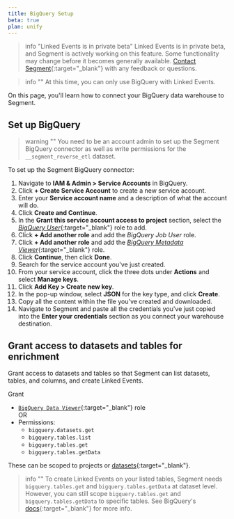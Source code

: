 ```yaml
---
title: BigQuery Setup
beta: true
plan: unify
---
```


> info "Linked Events is in private beta"
> Linked Events is in private beta, and Segment is actively working on this feature. Some functionality may change before it becomes generally available. [Contact Segment](https://segment.com/help/contact/){:target="_blank"} with any feedback or questions.

> info ""
> At this time, you can only use BigQuery with Linked Events. 

On this page, you'll learn how to connect your BigQuery data warehouse to Segment. 


## Set up BigQuery

> warning ""
> You need to be an account admin to set up the Segment BigQuery connector as well as write permissions for the `__segment_reverse_etl` dataset. 

To set up the Segment BigQuery connector:

1. Navigate to **IAM & Admin > Service Accounts** in BigQuery.  
2. Click **+ Create Service Account** to create a new service account.
3. Enter your **Service account name** and a description of what the account will do.
4. Click **Create and Continue**.
5. In the **Grant this service account access to project** section, select the [*BigQuery User*](https://cloud.google.com/bigquery/docs/access-control#bigquery.user){:target="_blank"} role to add.
6. Click **+ Add another role** and add the *BigQuery Job User* role.
7. Click **+ Add another role** and add the [*BigQuery Metadata Viewer*](https://cloud.google.com/bigquery/docs/access-control#bigquery.metadataViewer){:target="_blank"} role. 
8. Click **Continue**, then click **Done**.
9. Search for the service account you've just created.
11. From your service account, click the three dots under **Actions** and select **Manage keys**.
12. Click **Add Key > Create new key**.
13. In the pop-up window, select **JSON** for the key type, and click **Create**. 
14. Copy all the content within the file you've created and downloaded.
15. Navigate to Segment and paste all the credentials you've just copied into the **Enter your credentials** section as you connect your warehouse destination.

## Grant access to datasets and tables for enrichment

Grant access to datasets and tables so that Segment can list datasets, tables, and columns, and create Linked Events.

Grant
- [`BigQuery Data Viewer`](https://cloud.google.com/bigquery/docs/access-control#bigquery.dataViewer){:target="_blank"} role <br>
OR
- Permissions:
    - `bigquery.datasets.get`
    - `bigquery.tables.list`
    - `bigquery.tables.get`
    - `bigquery.tables.getData`

These can be scoped to projects or [datasets](https://cloud.google.com/bigquery/docs/control-access-to-resources-iam#grant_access_to_a_dataset){:target="_blank"}. 

> info ""
> To create Linked Events on your listed tables, Segment needs `bigquery.tables.get` and `bigquery.tables.getData` at dataset level. However, you can still scope `bigquery.tables.get` and `bigquery.tables.getData` to specific tables. See BigQuery's [docs](https://cloud.google.com/bigquery/docs/control-access-to-resources-iam#grant_access_to_a_table_or_view){:target="_blank"} for more info.



